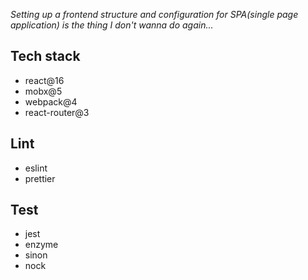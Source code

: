 _Setting up a frontend structure and configuration for SPA(single page application) is the thing I don't wanna do again..._

## Tech stack
* react@16
* mobx@5
* webpack@4
* react-router@3

## Lint
* eslint
* prettier

## Test
* jest
* enzyme
* sinon
* nock